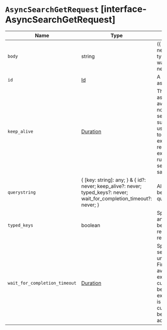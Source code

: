 # `AsyncSearchGetRequest` [interface-AsyncSearchGetRequest]

| Name | Type | Description |
| - | - | - |
| `body` | string | ({ [key: string]: any; } & { id?: never; keep_alive?: never; typed_keys?: never; wait_for_completion_timeout?: never; }) | All values in `body` will be added to the request body. |
| `id` | [Id](./Id.md) | A unique identifier for the async search. |
| `keep_alive` | [Duration](./Duration.md) | The length of time that the async search should be available in the cluster. When not specified, the `keep_alive` set with the corresponding submit async request will be used. Otherwise, it is possible to override the value and extend the validity of the request. When this period expires, the search, if still running, is cancelled. If the search is completed, its saved results are deleted. |
| `querystring` | { [key: string]: any; } & { id?: never; keep_alive?: never; typed_keys?: never; wait_for_completion_timeout?: never; } | All values in `querystring` will be added to the request querystring. |
| `typed_keys` | boolean | Specify whether aggregation and suggester names should be prefixed by their respective types in the response |
| `wait_for_completion_timeout` | [Duration](./Duration.md) | Specifies to wait for the search to be completed up until the provided timeout. Final results will be returned if available before the timeout expires, otherwise the currently available results will be returned once the timeout expires. By default no timeout is set meaning that the currently available results will be returned without any additional wait. |

